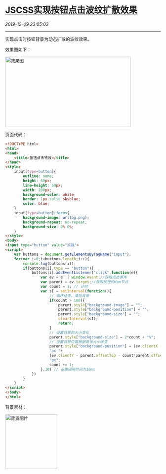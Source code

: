 # [JSCSS实现按钮点击波纹扩散效果](https://blog.csdn.net/woaidouya123/article/details/103467158)
*2019-12-09 23:05:03*

---
<p>实现点击时按钮背景为动态扩散的波纹效果。</p> 
<p>效果图如下：</p> 
<p><img alt="效果图" class="has" height="227" src="https://img-blog.csdnimg.cn/2019121010020312.gif" width="406"></p> 
<p>页面代码：</p> 

```html
<!DOCTYPE html>
<html>
<head>
	<title>按钮点击特效</title>
</head>
<style>
	input[type=button]{
	    outline: none;
	    height: 60px;
	    line-height: 60px;
	    width: 200px;
	    background-color: white;
	    border: 1px solid skyblue;
	    color: blue;
	}
	input[type=button]:focus{
		background-image: url(bg.png);
	    background-repeat: no-repeat;
	    background-size: 0% 0%;
	}
</style>
<body>
<input type="button" value="点我">
<script>
	var buttons = document.getElementsByTagName("input");
	for(var i=0;i<buttons.length;i++){
		console.log(buttons[i]);
		if(buttons[i].type == "button"){
			buttons[i].addEventListener("click",function(e){
				var ev = e || window.event;//获取点击事件
				var parent = ev.target;//获取按钮的dom节点
				var count = 1; // 计时
				var sI = setInterval(function(){
					// 循环结束，清除背景
					if(count > 100){
						parent.style["background-image"] = "";
						parent.style["background-position"] = "";
						parent.style["background-size"] = "";
						clearInterval(sI);
						return;
					}
					// 设置背景的大小变化
					parent.style["background-size"] = 2*count + "%";
					// 设置背景位置根据背景大小改变
					parent.style["background-position"] = (ev.clientX - parent.offsetLeft - count*parent.offsetWidth/100)+
					"px "+
					(ev.clientY - parent.offsetTop - count*parent.offsetWidth/100)+
					"px";
					count += 1;
				},10) // 设置间隔时间为10ms
			})
		}
	}
</script>
</body>
</html>
``` 
<p>背景素材：</p> 
<p><img alt="背景图片" class="has" height="177" src="https://img-blog.csdnimg.cn/20191209230402721.png" width="168"></p>

